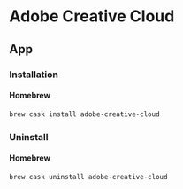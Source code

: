 # Adobe Creative Cloud

## App

### Installation

#### Homebrew

```sh
brew cask install adobe-creative-cloud
```

### Uninstall

#### Homebrew

```sh
brew cask uninstall adobe-creative-cloud
```
